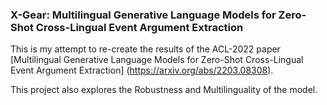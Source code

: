 ### X-Gear: Multilingual Generative Language Models for Zero-Shot Cross-Lingual Event Argument Extraction

This is my attempt to re-create the results of the ACL-2022 paper [Multilingual Generative Language Models for Zero-Shot Cross-Lingual Event Argument Extraction] (https://arxiv.org/abs/2203.08308).

This project also explores the Robustness and Multilinguality of the model.
